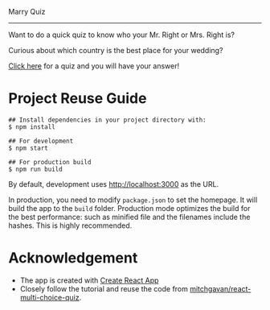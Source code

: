 Marry Quiz

---

Want to do a quick quiz to know who your Mr. Right or Mrs. Right is?

Curious about which country is the best place for your wedding?

[Click here](https://nebgnahz.github.io/marry-quiz/) for a quiz and you will
have your answer!

# Project Reuse Guide

```shell
## Install dependencies in your project directory with:
$ npm install

## For development
$ npm start

## For production build
$ npm run build
```

By default, development uses [http://localhost:3000](http://localhost:3000) as
the URL.

In production, you need to modify `package.json` to set the homepage. It will
build the app to the `build` folder. Production mode optimizes the build for the
best performance: such as minified file and the filenames include the
hashes. This is highly recommended.

# Acknowledgement

- The app is created with
  [Create React App](https://github.com/facebookincubator/create-react-app)
- Closely follow the tutorial and reuse the code from
  [mitchgavan/react-multi-choice-quiz](https://github.com/mitchgavan/react-multi-choice-quiz).
